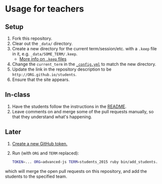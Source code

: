 # Usage for teachers

## Setup

1. Fork this repository.
1. Clear out the `_data/` directory.
1. Create a new directory for the current term/session/etc. with a `.keep` file in it, e.g. `_data/SOME_TERM/.keep`.
    * [More info on `.keep` files](http://stackoverflow.com/a/7229996/358804)
1. Change the `current_term` in the [`_config.yml`](_config.yml) to match the new directory.
1. Update the link in the repository description to be `http://ORG.github.io/students`.
1. Ensure that the site appears.

## In-class

1. Have the students follow the instructions in the [README](README.md).
1. Leave comments on and merge some of the pull requests manually, so that they understand what's happening.

## Later

1. [Create a new GitHub token.](https://github.com/settings/tokens/new?description=add_students&scopes=repo,public_repo,read:org,admin:org)
1. Run (with `ORG` and `TERM` replaced):

    ```bash
    TOKEN=... ORG=advanced-js TERM=students_2015 ruby bin/add_students.rb
    ```

which will merge the open pull requests on this repository, and add the students to the specified team.
